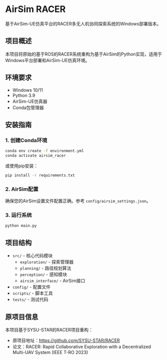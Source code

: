 # AirSim RACER

基于AirSim-UE仿真平台的RACER多无人机协同探索系统的Windows部署版本。

## 项目概述

本项目将原始的基于ROS的RACER系统重构为基于AirSim的Python实现，适用于Windows平台部署和AirSim-UE仿真环境。

## 环境要求

- Windows 10/11
- Python 3.9
- AirSim-UE仿真器
- Conda包管理器

## 安装指南

### 1. 创建Conda环境

```bash
conda env create -f environment.yml
conda activate airsim_racer
```

或使用pip安装：

```bash
pip install -r requirements.txt
```

### 2. AirSim配置

确保您的AirSim设置文件配置正确。参考 `config/airsim_settings.json`。

### 3. 运行系统

```bash
python main.py
```

## 项目结构

- `src/` - 核心代码模块
  - `exploration/` - 探索管理器
  - `planning/` - 路径规划算法
  - `perception/` - 感知模块
  - `airsim_interface/` - AirSim接口
- `config/` - 配置文件
- `scripts/` - 脚本工具
- `tests/` - 测试代码

## 原项目信息

本项目基于SYSU-STAR的RACER项目重构：
- 原项目地址：https://github.com/SYSU-STAR/RACER
- 论文：RACER: Rapid Collaborative Exploration with a Decentralized Multi-UAV System (IEEE T-RO 2023)